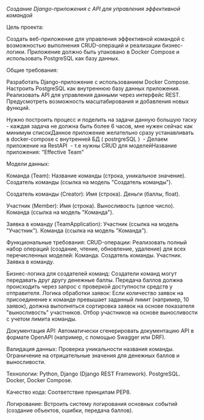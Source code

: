 *Создание Django-приложения с API для управления эффективной командой*

Цель проекта:

Создать веб-приложение для управления эффективной командой с возможностью выполнения CRUD-операций и реализации бизнес-логики. Приложение должно быть упаковано в Docker Compose и использовать PostgreSQL как базу данных.

Общие требования:

Разработать Django-приложение с использованием Docker Compose.
Настроить PostgreSQL как внутреннюю базу данных приложения.
Реализовать API для управления данными через интерфейс REST.
Предусмотреть возможность масштабирования и добавления новых функций.

Нужно построить процесс и поделить на задачи данную большую таску - каждая задача не должна быть более 6 часов, мне нужен сейчас как минимум списокДанное приложение желательно сразу устанавливать в docker-compose с внутренней БД ( postrgreSQL )  - Делаем приложение на RestAPI  - т.е нужны CRUD для моделейНазвание приложения: "Effective Team"

Модели данных:

Команда (Team):
Название команды (строка, уникальное значение).
Создатель команды (ссылка на модель "Создатель команды").

Создатель команды (Creator):
Имя (строка).
Деньги (баллы, float).

Участник (Member):
Имя (строка).
Выносливость (целое число).
Команда (ссылка на модель "Команда").

Заявка в команду (TeamApplication):
Участник (ссылка на модель "Участник").
Команда (ссылка на модель "Команда").

Функциональные требования:
CRUD-операции:
Реализовать полный набор операций (создание, чтение, обновление, удаление) для всех перечисленных моделей:
Команда.
Создатель команды.
Участник.
Заявка в команду.

Бизнес-логика для создателей команд:
Создатели команд могут передавать друг другу денежные баллы.
Передача баллов должна происходить через запрос с проверкой доступности средств у отправителя.
Логика обработки заявок:
Если количество заявок на присоединение к команде превышает заданный лимит (например, 10 заявок), должна выполняться сортировка заявок на основе показателя "выносливость" участников.
Отбор участников на основе выносливости с учетом лимита команды.

Документация API:
Автоматически сгенерировать документацию API в формате OpenAPI (например, с помощью Swagger или DRF).

Валидация данных:
Проверка уникальности названия команды.
Ограничение на отрицательные значения для денежных баллов и выносливости.

Технологии:
Python, Django (Django REST Framework).
PostgreSQL.
Docker, Docker Compose.

Качество кода:
Соответствие принципам PEP8.

Логирование:
Встроить систему логирования основных событий (создание объектов, ошибки, передача баллов).
